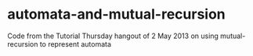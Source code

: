 automata-and-mutual-recursion
=============================

Code from the Tutorial Thursday hangout of 2 May 2013 on using mutual-recursion to represent automata
